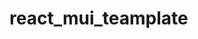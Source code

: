 # react_mui_teamplate

<!-- follow below steps to setup React with Mui -->
<!-- npx create-vite [your-project-name] --template react
cd [your-project-name]
npm i
npm install @mui/material @emotion/react @emotion/styled react-router-dom @vitejs/plugin-react-refresh

//=========change in vite.config.js file below code=======//

import { defineConfig } from 'vite'
import reactRefresh from '@vitejs/plugin-react-refresh';

export default defineConfig({
  plugins: [
    reactRefresh(),
    ],
    server: {
    host: "localhost",
    port: 3000,
  },
})


//====Add the following rule to the configuration file, within the rules object: in '.eslintrc.js' file====//
{
  "rules": {
    "no-unused-vars": "off"
  }
}


//====Create a new file called theme.js in the src directory. Add the following content to it:===//
import { createTheme } from '@mui/material/styles';

const theme = createTheme();

export default theme;


//======Replace the content of the src/index.js file with the following code:====//
import React from 'react';
import ReactDOM from 'react-dom';
import { BrowserRouter } from 'react-router-dom';
import { ThemeProvider } from '@mui/material/styles';
import theme from './theme';
import App from './App';

ReactDOM.render(
  <BrowserRouter>
    <ThemeProvider theme={theme}>
      <App />
    </ThemeProvider>
  </BrowserRouter>,
  document.getElementById('root')
);


//===========Create a new file called App.js in the src directory. Add the following content to it:===//
import React from "react";
import { Routes, Route } from "react-router-dom";

const Home = () => <h1>Home</h1>;
const About = () => <h1>About</h1>;

const App = () => {
  return (
    <Routes>
      <Route path="/" element={<Home />} />
      <Route path="/about" element={<About />} />
    </Routes>
  );
};

export default App; -->





